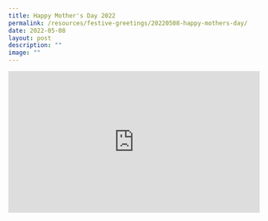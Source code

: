 ```yaml
---
title: Happy Mother's Day 2022
permalink: /resources/festive-greetings/20220508-happy-mothers-day/
date: 2022-05-08
layout: post
description: ""
image: ""
---
```

<iframe allow="autoplay; clipboard-write; encrypted-media; picture-in-picture; web-share" allowfullscreen="true" frameborder="0" scrolling="no" style="aspect-ratio: 16 / 9; border: none; overflow: hidden; width: 100%; height: auto" src="https://www.facebook.com/plugins/video.php?height=314&amp;href=https%3A%2F%2Fwww.facebook.com%2Falpshealthcaresupplychain%2Fvideos%2F539886010991890%2F&amp;show_text=false&amp;width=560&amp;t=0">
</iframe>
